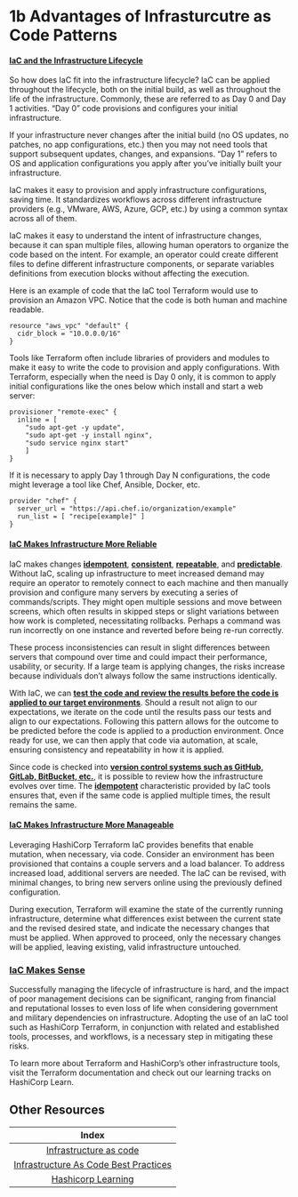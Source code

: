 # 1b Advantages of Infrasturcutre as Code Patterns

#### <ins>IaC and the Infrastructure Lifecycle</ins>

So how does IaC fit into the infrastructure lifecycle? IaC can be applied throughout the lifecycle, both on the initial build, as well as throughout the life of the infrastructure. Commonly, these are referred to as Day 0 and Day 1 activities. “Day 0” code provisions and configures your initial infrastructure.

If your infrastructure never changes after the initial build (no OS updates, no patches, no app configurations, etc.) then you may not need tools that support subsequent updates, changes, and expansions. “Day 1” refers to OS and application configurations you apply after you’ve initially built your infrastructure.

IaC makes it easy to provision and apply infrastructure configurations, saving time. It standardizes workflows across different infrastructure providers (e.g., VMware, AWS, Azure, GCP, etc.) by using a common syntax across all of them.

IaC makes it easy to understand the intent of infrastructure changes, because it can span multiple files, allowing human operators to organize the code based on the intent. For example, an operator could create different files to define different infrastructure components, or separate variables definitions from execution blocks without affecting the execution.

Here is an example of code that the IaC tool Terraform would use to provision an Amazon VPC. Notice that the code is both human and machine readable.

```
resource "aws_vpc" "default" {
  cidr_block = "10.0.0.0/16"
}
```

Tools like Terraform often include libraries of providers and modules to make it easy to write the code to provision and apply configurations. With Terraform, especially when the need is Day 0 only, it is common to apply initial configurations like the ones below which install and start a web server:

```
provisioner "remote-exec" {
  inline = [
    "sudo apt-get -y update",
    "sudo apt-get -y install nginx",
    "sudo service nginx start"
    ]
}
```

If it is necessary to apply Day 1 through Day N configurations, the code might leverage a tool like Chef, Ansible, Docker, etc.

```
provider "chef" {
  server_url = "https://api.chef.io/organization/example"
  run_list = [ "recipe[example]" ]
}
```

#### <ins>IaC Makes Infrastructure More Reliable</ins>

IaC makes changes <ins><b>idempotent</ins></b>, <ins><b>consistent</ins></b>, <ins><b>repeatable</ins></b>, and <ins><b>predictable</ins></b>. Without IaC, scaling up infrastructure to meet increased demand may require an operator to remotely connect to each machine and then manually provision and configure many servers by executing a series of commands/scripts. They might open multiple sessions and move between screens, which often results in skipped steps or slight variations between how work is completed, necessitating rollbacks. Perhaps a command was run incorrectly on one instance and reverted before being re-run correctly.

These process inconsistencies can result in slight differences between servers that compound over time and could impact their performance, usability, or security. If a large team is applying changes, the risks increase because individuals don’t always follow the same instructions identically.

With IaC, we can <ins><b>test the code and review the results before the code is applied to our target environments</ins></b>. Should a result not align to our expectations, we iterate on the code until the results pass our tests and align to our expectations. Following this pattern allows for the outcome to be predicted before the code is applied to a production environment. Once ready for use, we can then apply that code via automation, at scale, ensuring consistency and repeatability in how it is applied.

Since code is checked into <ins><b>version control systems such as GitHub, GitLab, BitBucket, etc.</ins></b>, it is possible to review how the infrastructure evolves over time. The <ins><b>idempotent</ins></b> characteristic provided by IaC tools ensures that, even if the same code is applied multiple times, the result remains the same.

#### <ins>IaC Makes Infrastructure More Manageable</ins>
Leveraging HashiCorp Terraform IaC provides benefits that enable mutation, when necessary, via code. Consider an environment has been provisioned that contains a couple servers and a load balancer. To address increased load, additional servers are needed. The IaC can be revised, with minimal changes, to bring new servers online using the previously defined configuration.

During execution, Terraform will examine the state of the currently running infrastructure, determine what differences exist between the current state and the revised desired state, and indicate the necessary changes that must be applied. When approved to proceed, only the necessary changes will be applied, leaving existing, valid infrastructure untouched.

### <ins>IaC Makes Sense</ins>
Successfully managing the lifecycle of infrastructure is hard, and the impact of poor management decisions can be significant, ranging from financial and reputational losses to even loss of life when considering government and military dependencies on infrastructure. Adopting the use of an IaC tool such as HashiCorp Terraform, in conjunction with related and established tools, processes, and workflows, is a necessary step in mitigating these risks.

To learn more about Terraform and HashiCorp’s other infrastructure tools, visit the Terraform documentation and check out our learning tracks on HashiCorp Learn.

## Other Resources

| Index |
|:----------:|
|[Infrastructure as code](https://en.wikipedia.org/w/index.php?title=Infrastructure_as_code&oldid=903249795)
|[Infrastructure As Code Best Practices](https://stackify.com/what-is-infrastructure-as-code-how-it-works-best-practices-tutorials/)|
|[Hashicorp Learning](https://learn.hashicorp.com/)|